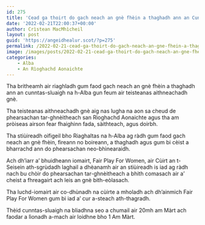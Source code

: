 ```yaml
---
id: 275
title: 'Cead ga thoirt do gach neach an gnè fhèin a thaghadh ann an Cunntas-sluaigh na h-Alba'
date: '2022-02-21T22:00:37+00:00'
author: Crìstean MacMhìcheil
layout: post
guid: 'https://angeidhealur.scot/?p=275'
permalink: /2022-02-21-cead-ga-thoirt-do-gach-neach-an-gne-fhein-a-thaghadh-ann-an-cunntas-sluaigh-na-h-alba/
image: /images/posts/2022-02-21-cead-ga-thoirt-do-gach-neach-an-gne-fhein-a-thaghadh-ann-an-cunntas-sluaigh-na-h-alba.webp
categories:
    - Alba
    - An Rìoghachd Aonaichte
---
```


Tha britheamh air riaghladh gum faod gach neach an gnè fhèin a thaghadh ann an cunntas-sluaigh na h-Alba gun feum air teisteanas aithneachadh gnè.

Tha teisteanas aithneachadh gnè aig nas lugha na aon sa cheud de phearsachan tar-ghnèitheach san Rìoghachd Aonaichte agus tha am pròiseas airson fear fhaighinn fada, sàithteach, agus doirbh.

Tha stiùireadh oifigeil bho Riaghaltas na h-Alba ag ràdh gum faod gach neach an gnè fhèin, fireann no boireann, a thaghadh agus gum bi cèist a bharrachd ann do phearsachan neo-bhìnearaidh.

Ach dh’iarr a’ bhuidheann iomairt, Fair Play For Women, air Cùirt an t-Seisein ath-sgrùdadh laghail a dhèanamh air an stiùireadh is iad ag ràdh nach bu chòir do phearsachan tar-ghnèitheach a bhith comasach air a’ cheist a fhreagairt ach leis an gnè bith-eòlasach.

Tha luchd-iomairt air co-dhùnadh na cùirte a mholadh ach dh’ainmich Fair Play For Women gum bi iad a’ cur a-steach ath-thagradh.

Thèid cunntas-sluaigh na bliadhna seo a chumail air 20mh am Màrt ach faodar a lìonadh a-mach air loidhne bho 1 Am Màrt.
